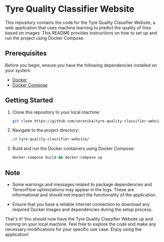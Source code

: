 # Tyre Quality Classifier Website

This repository contains the code for the Tyre Quality Classifier Website, a web application that uses machine learning to predict the quality of tires based on images. This README provides instructions on how to set up and run the project using Docker Compose.

## Prerequisites

Before you begin, ensure you have the following dependencies installed on your system:

- [Docker](https://docs.docker.com/get-docker/)
- [Docker Compose](https://docs.docker.com/compose/install/)

## Getting Started

1. Clone this repository to your local machine:

   ```bash
   git clone https://github.com/veronika/tyre-quality-classifier-website.git
   ```

2. Navigate to the project directory:

   ```bash
   cd tyre-quality-classifier-website/
   ```

3. Build and run the Docker containers using Docker Compose:

   ```bash
   docker-compose build && docker-compose up
   ```

## Note

- Some warnings and messages related to package dependencies and TensorFlow optimizations may appear in the logs. These are informational and should not impact the functionality of the application.

- Ensure that you have a reliable internet connection to download any required Docker images and dependencies during the setup process.

That's it! You should now have the Tyre Quality Classifier Website up and running on your local machine. Feel free to explore the code and make any necessary modifications for your specific use case. Enjoy using the application!
